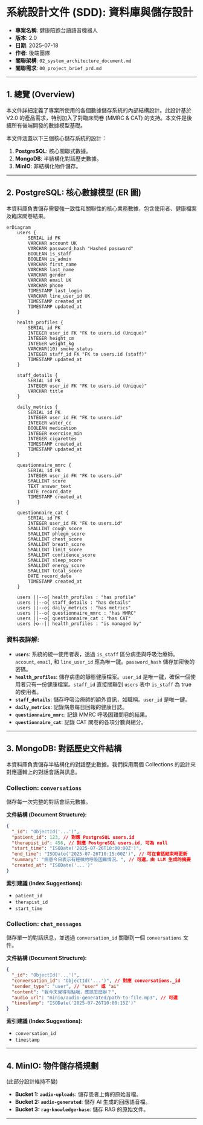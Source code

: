 # **系統設計文件 (SDD): 資料庫與儲存設計**
- **專案名稱**: 健康陪跑台語語音機器人
- **版本**: 2.0
- **日期**: 2025-07-18
- **作者**: 後端團隊
- **關聯架構**: `02_system_architecture_document.md`
- **關聯需求**: `00_project_brief_prd.md`

---

## 1. 總覽 (Overview)

本文件詳細定義了專案所使用的各個數據儲存系統的內部結構設計。此設計基於 V2.0 的產品需求，特別加入了對臨床問卷 (MMRC & CAT) 的支持。本文件是後續所有後端開發的數據模型基礎。

本文件涵蓋以下三個核心儲存系統的設計：
1.  **PostgreSQL**: 核心關聯式數據。
2.  **MongoDB**: 半結構化對話歷史數據。
3.  **MinIO**: 非結構化物件儲存。

---

## 2. PostgreSQL: 核心數據模型 (ER 圖)

本資料庫負責儲存需要強一致性和關聯性的核心業務數據，包含使用者、健康檔案及臨床問卷結果。

```mermaid
erDiagram
    users {
        SERIAL id PK
        VARCHAR account UK
        VARCHAR password_hash "Hashed password"
        BOOLEAN is_staff
        BOOLEAN is_admin
        VARCHAR first_name
        VARCHAR last_name
        VARCHAR gender
        VARCHAR email UK
        VARCHAR phone
        TIMESTAMP last_login
        VARCHAR line_user_id UK
        TIMESTAMP created_at
        TIMESTAMP updated_at
    }

    health_profiles {
        SERIAL id PK
        INTEGER user_id FK "FK to users.id (Unique)"
        INTEGER height_cm
        INTEGER weight_kg
        VARCHAR(10) smoke_status
        INTEGER staff_id FK "FK to users.id (staff)"
        TIMESTAMP updated_at
    }

    staff_details {
        SERIAL id PK
        INTEGER user_id FK "FK to users.id (Unique)"
        VARCHAR title
    }

    daily_metrics {
        SERIAL id PK
        INTEGER user_id FK "FK to users.id"
        INTEGER water_cc
        BOOLEAN medication
        INTEGER exercise_min
        INTEGER cigarettes
        TIMESTAMP created_at
        TIMESTAMP updated_at
    }

    questionnaire_mmrc {
        SERIAL id PK
        INTEGER user_id FK "FK to users.id"
        SMALLINT score
        TEXT answer_text
        DATE record_date
        TIMESTAMP created_at
    }

    questionnaire_cat {
        SERIAL id PK
        INTEGER user_id FK "FK to users.id"
        SMALLINT cough_score
        SMALLINT phlegm_score
        SMALLINT chest_score
        SMALLINT breath_score
        SMALLINT limit_score
        SMALLINT confidence_score
        SMALLINT sleep_score
        SMALLINT energy_score
        SMALLINT total_score
        DATE record_date
        TIMESTAMP created_at
    }

    users ||--o{ health_profiles : "has profile"
    users ||--o{ staff_details : "has details"
    users ||--o{ daily_metrics : "has metrics"
    users ||--o{ questionnaire_mmrc : "has MMRC"
    users ||--o{ questionnaire_cat : "has CAT"
    users }o--|| health_profiles : "is managed by"
```

### **資料表詳解**:

- **`users`**: 系統的統一使用者表，透過 `is_staff` 區分病患與呼吸治療師。`account`, `email`, 和 `line_user_id` 應為唯一鍵。`password_hash` 儲存加密後的密碼。
- **`health_profiles`**: 儲存病患的靜態健康檔案。`user_id` 是唯一鍵，確保一個使用者只有一份健康檔案。`staff_id` 直接關聯到 `users` 表中 `is_staff` 為 true 的使用者。
- **`staff_details`**: 儲存呼吸治療師的額外資訊，如職稱。`user_id` 是唯一鍵。
- **`daily_metrics`**: 記錄病患每日回報的健康日誌。
- **`questionnaire_mmrc`**: 記錄 MMRC 呼吸困難問卷的結果。
- **`questionnaire_cat`**: 記錄 CAT 問卷的各項分數與總分。

---

## 3. MongoDB: 對話歷史文件結構

本資料庫負責儲存半結構化的對話歷史數據。我們採用兩個 Collections 的設計來對應邏輯上的對話會話與訊息。

### **Collection: `conversations`**
儲存每一次完整的對話會話元數據。

**文件結構 (Document Structure):**
```json
{
  "_id": "ObjectId('...')",
  "patient_id": 123, // 對應 PostgreSQL users.id
  "therapist_id": 456, // 對應 PostgreSQL users.id, 可為 null
  "start_time": "ISODate('2025-07-26T10:00:00Z')",
  "end_time": "ISODate('2025-07-26T10:15:00Z')", // 可在會話結束時更新
  "summary": "病患今日表示有輕微的呼吸困難情況。", // 可選，由 LLM 生成的摘要
  "created_at": "ISODate('...')"
}
```
**索引建議 (Index Suggestions):**
- `patient_id`
- `therapist_id`
- `start_time`

### **Collection: `chat_messages`**
儲存單一的對話訊息，並透過 `conversation_id` 關聯到一個 `conversations` 文件。

**文件結構 (Document Structure):**
```json
{
  "_id": "ObjectId('...')",
  "conversation_id": "ObjectId('...')", // 對應 conversations._id
  "sender_type": "user", // "user" 或 "ai"
  "content": "我今天覺得有點喘，應該怎麼辦？",
  "audio_url": "minio/audio-generated/path-to-file.mp3", // 可選
  "timestamp": "ISODate('2025-07-26T10:00:15Z')"
}
```
**索引建議 (Index Suggestions):**
- `conversation_id`
- `timestamp`

---

## 4. MinIO: 物件儲存桶規劃

(此部分設計維持不變)

- **Bucket 1: `audio-uploads`**: 儲存患者上傳的原始音檔。
- **Bucket 2: `audio-generated`**: 儲存 AI 生成的回應語音檔。
- **Bucket 3: `rag-knowledge-base`**: 儲存 RAG 的原始文件。

---
